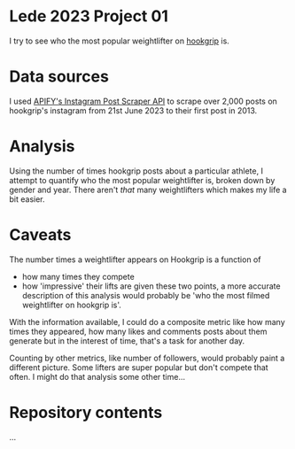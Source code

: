 # Lede 2023 Project 01
 I try to see who the most popular weightlifter on [hookgrip](https://www.instagram.com/hookgrip/) is. 


# Data sources
I used [APIFY's Instagram Post Scraper API](https://apify.com/apify/instagram-post-scraper) to scrape over 2,000 posts on hookgrip's instagram from 21st June 2023 to their first post in 2013.  

# Analysis
Using the number of times hookgrip posts about a particular athlete, I attempt to quantify who the most popular weightlifter is, broken down by gender and year. There aren't *that* many weightlifters which makes my life a bit easier. 

# Caveats 
The number times a weightlifter appears on Hookgrip is a function of 
- how many times they compete
- how 'impressive' their lifts are 
given these two points, a more accurate description of this analysis would probably be 'who the most filmed weightlifter on hookgrip is'. 

With the information available, I could do a composite metric like how many times they appeared, how many likes and comments posts about them generate but in the interest of time, that's a task for another day. 

Counting by other metrics, like number of followers, would probably paint a different picture. Some lifters are super popular but don't compete that often. I might do that analysis some other time...

# Repository contents
...